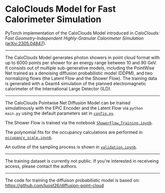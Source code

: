 # CaloClouds Model for Fast Calorimeter Simulation

PyTorch implementation of the CaloClouds Model introduced in *CaloClouds: Fast Geometry-Independent Highly-Granular Calorimeter Simulation* ([arXiv:2305.04847](https://arxiv.org/abs/2305.04847)).

---

The CaloClouds Model generates photon showers in point cloud format with up to 6000 points per shower for an energy range between 10 and 90 GeV. It consists out of multiple sub-generative models, including the PointWise Net trained as a denoising diffusion probabilistic model (DDPM), and two normalizing flows (the Latent Flow and the Shower Flow). The training data is generated with a Geant4 simulation of the planned electromagnetic calorimeter of the International Large Detector (ILD).

---

The CaloClouds Pointwise Net Diffusion Model can be trained simulatinously with the EPiC Encoder and the Latent Flow via `python main.py` using the default parameters set in [`config.py`](./configs.py).

The Shower Flow is trained via the notebook [`ShowerFlow_Training.ipynb`](./ShowerFlow_Training.ipynb).

The polynomial fits for the occupancy calculations are performed in [`occupancy_scale.ipynb`](./occupancy_scale.ipynb).

An outline of the sampling process is shown in [`validation.ipynb`](./validation.ipynb).

---

The training dataset is currently not public. If you're interested in receiveing access, please contact the authors. 

---

The code for training the diffuison probabilistic model is based on: https://github.com/luost26/diffusion-point-cloud